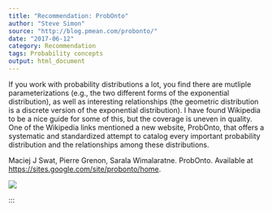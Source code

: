 ```yaml
---
title: "Recommendation: ProbOnto"
author: "Steve Simon"
source: "http://blog.pmean.com/probonto/"
date: "2017-06-12"
category: Recommendation
tags: Probability concepts
output: html_document
---
```


If you work with probability distributions a lot, you find there are
mutliple parameterizations (e.g., the two different forms of the
exponential distribution), as well as interesting relationships (the
geometric distribution is a discrete version of the exponential
distribution). I have found Wikipedia to be a nice guide for some of
this, but the coverage is uneven in quality. One of the Wikipedia links
mentioned a new website, ProbOnto, that offers a systematic and
standardized attempt to catalog every important probability distribution
and the relationships among these distributions.

<!---More--->

Maciej J Swat, Pierre Grenon, Sarala Wimalaratne. ProbOnto. Available at
<https://sites.google.com/site/probonto/home>.

![](../../images/probonto01.png)


:::

